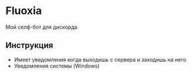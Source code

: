 # Fluoxia
Мой селф-бот для дискорда
## Инструкция
- Имеет уведомления когда выходишь с сервера и заходишь на него
- Уведомления системы (Windows)
<br/>
